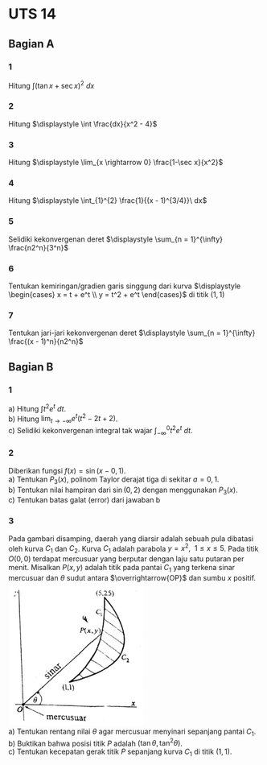 # UTS 14

## Bagian A

### 1
Hitung $\displaystyle \int (\tan x + \sec x)^2\ dx$

### 2
Hitung $\displaystyle \int \frac{dx}{x^2 - 4}$

### 3
Hitung $\displaystyle \lim_{x \rightarrow 0} \frac{1-\sec x}{x^2}$

### 4
Hitung $\displaystyle \int_{1}^{2} \frac{1}{(x - 1)^{3/4}}\ dx$

### 5
Selidiki kekonvergenan deret $\displaystyle \sum_{n = 1}^{\infty} \frac{n2^n}{3^n}$

### 6
Tentukan kemiringan/gradien garis singgung dari kurva
$\displaystyle \begin{cases}
x = t + e^t \\
y = t^2 + e^t
\end{cases}$ di titik $(1,1)$

### 7
Tentukan jari-jari kekonvergenan deret $\displaystyle \sum_{n = 1}^{\infty} \frac{(x - 1)^n}{n2^n}$

## Bagian B

### 1
a) Hitung $\displaystyle \int t^2e^t\ dt$.  
b) Hitung $\displaystyle \lim_{t \rightarrow -\infty} e^t(t^2-2t+2)$.  
c) Selidiki kekonvergenan integral tak wajar $\displaystyle \int_{-\infty}^{0} t^2e^t\ dt$.  

### 2
Diberikan fungsi $f(x) = \sin(x - 0,1)$.  
a) Tentukan $P_3(x)$, polinom Taylor derajat tiga di sekitar $a = 0,1$.  
b) Tentukan nilai hampiran dari $\sin(0,2)$ dengan menggunakan $P_3(x)$.  
c) Tentukan batas galat (error) dari jawaban b  

### 3
Pada gambari disamping, daerah yang diarsir adalah sebuah pula dibatasi oleh kurva $C_1$ dan $C_2$. Kurva $C_1$ adalah parabola $y = x^2,\ \ 1 \le x \le 5$. Pada titik $O(0,0)$ terdapat mercusuar yang berputar dengan laju satu putaran per menit. Misalkan $P(x,y)$ adalah titik pada pantai $C_1$ yang terkena sinar mercusuar dan $\theta$ sudut antara $\overrightarrow{OP}$ dan sumbu $x$ positif.  
![Gambar Pulau](images/15.PNG)  
a) Tentukan rentang nilai $\theta$ agar mercusuar menyinari sepanjang pantai $C_1$.  
b) Buktikan bahwa posisi titik $P$ adalah $(\tan \theta, \tan^2 \theta)$.  
c) Tentukan kecepatan gerak titik $P$ sepanjang kurva $C_1$ di titik $(1,1)$.  